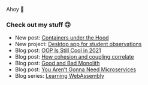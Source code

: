 Ahoy 👋

### Check out my stuff 🙃

- New post: [Containers under the Hood](https://blog.ttulka.com/containers-under-the-hood)
- New project: [Desktop app for student observations](https://github.com/ttulka/observations)
- Blog post: [OOP Is Still Cool in 2021](https://blog.ttulka.com/oop-is-still-cool)
- Blog post: [How cohesion and coupling correlate](https://blog.ttulka.com/how-cohesion-and-coupling-correlate)
- Blog post: [Good and Bad Monolith](https://blog.ttulka.com/good-and-bad-monolith)
- Blog post: [You Aren’t Gonna Need Microservices](https://blog.ttulka.com/you-are-not-gonna-need-microservices)
- Blog series: [Learning WebAssembly](https://blog.ttulka.com/learning-webassembly-series)
